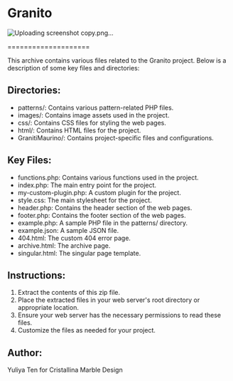 # Granito
![Uploading screenshot copy.png…]()


====================

This archive contains various files related to the Granito project. Below is a description of some key files and directories:

Directories:
-------------
- patterns/: Contains various pattern-related PHP files.
- images/: Contains image assets used in the project.
- css/: Contains CSS files for styling the web pages.
- html/: Contains HTML files for the project.
- GranitiMaurino/: Contains project-specific files and configurations.

Key Files:
-----------
- functions.php: Contains various functions used in the project.
- index.php: The main entry point for the project.
- my-custom-plugin.php: A custom plugin for the project.
- style.css: The main stylesheet for the project.
- header.php: Contains the header section of the web pages.
- footer.php: Contains the footer section of the web pages.
- example.php: A sample PHP file in the patterns/ directory.
- example.json: A sample JSON file.
- 404.html: The custom 404 error page.
- archive.html: The archive page.
- singular.html: The singular page template.

Instructions:
-------------
1. Extract the contents of this zip file.
2. Place the extracted files in your web server's root directory or appropriate location.
3. Ensure your web server has the necessary permissions to read these files.
4. Customize the files as needed for your project.

Author:
-------
Yuliya Ten for Cristallina Marble Design

